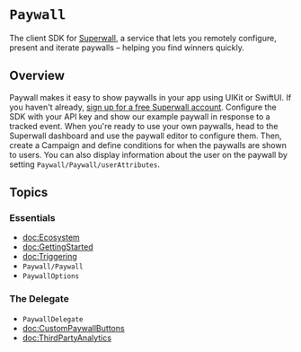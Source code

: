 # ``Paywall``

The client SDK for [Superwall](https://superwall.com), a service that lets you remotely configure, present and iterate paywalls – helping you find winners quickly.

## Overview

Paywall makes it easy to show paywalls in your app using UIKit or SwiftUI. If you haven't already, [sign up for a free Superwall account](https://superwall.com/sign-up). Configure the SDK with your API key and show our example paywall in response to a tracked event. When you're ready to use your own paywalls, head to the Superwall dashboard and use the paywall editor to configure them. Then, create a Campaign and define conditions for when the paywalls are shown to users. You can also display information about the user on the paywall by setting ``Paywall/Paywall/userAttributes``.

## Topics

### Essentials
- <doc:Ecosystem>
- <doc:GettingStarted>
- <doc:Triggering>
- ``Paywall/Paywall``
- ``PaywallOptions``

### The Delegate
- ``PaywallDelegate``
- <doc:CustomPaywallButtons>
- <doc:ThirdPartyAnalytics>
